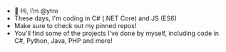 - 👋 Hi, I’m @ytro
- These days, I'm coding in C# (.NET Core) and JS (ES6)
- Make sure to check out my pinned repos!
- You'll find some of the projects I've done by myself, including code in C#, Python, Java, PHP and more! 

<!---
ytro/ytro is a ✨ special ✨ repository because its `README.md` (this file) appears on your GitHub profile.
You can click the Preview link to take a look at your changes.
--->
